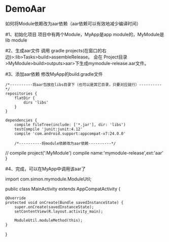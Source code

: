 # DemoAar
如何将Module依赖改为aar依赖（aar依赖可以有效地减少编译时间）


#1、初始化项目
项目中有两个Module，MyApp是app module的，MyModule是lib module

#2、生成aar文件
调用 gradle projects(在窗口的右边)>:lib>Tasks>build>assembleRelease。
会在 Project目录>MyModule>build>outputs>aar>下生成mymodule-release.aar文件。

#3、添加aar依赖
修改MyApp的build.gradle文件

    /*----------将aar包放在libs目录下（也可以是其它目录，只要对应就行）----------*/
    repositories {
        flatDir {
            dirs 'libs'
        }
    }

    dependencies {
        compile fileTree(include: ['*.jar'], dir: 'libs')
        testCompile 'junit:junit:4.12'
        compile 'com.android.support:appcompat-v7:24.0.0'

        /*----------将module依赖改为aar依赖----------*/
//    compile project(':MyModule')
        compile name:'mymodule-release',ext:'aar'
    }
    

#4、完成，可以在MyApp中调用该aar了

import com.simon.mymodule.ModuleUtil;

public class MainActivity extends AppCompatActivity {

    @Override
    protected void onCreate(Bundle savedInstanceState) {
        super.onCreate(savedInstanceState);
        setContentView(R.layout.activity_main);

        ModuleUtil.moduleMethod(this);
    }
}

